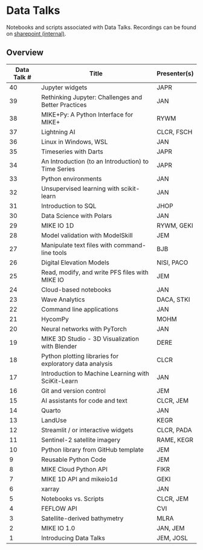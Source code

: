 # Data Talks
Notebooks and scripts associated with Data Talks. Recordings can be found on [sharepoint (internal)](https://dhigroup.sharepoint.com/sites/TechnologyandInnovation/SitePages/Datatalks.aspx).

## Overview

| Data Talk # | Title                                                            | Presenter(s)         |
|-------------|------------------------------------------------------------------|----------------------|
| 40          | Jupyter widgets                                                  | JAPR                 |
| 39          | Rethinking Jupyter: Challenges and Better Practices              | JAN                  |
| 38          | MIKE+Py: A Python Interface for MIKE+                            | RYWM                 |
| 37          | Lightning AI                                                     | CLCR, FSCH           |
| 36          | Linux in Windows, WSL                                            | JAN                  |
| 35          | Timeseries with Darts                                            | JAPR                 |
| 34          | An Introduction (to an Introduction) to Time Series              | JAPR                 |
| 33          | Python environments                                              | JAN                  |
| 32          | Unsupervised learning with scikit-learn                          | JAN                  |
| 31          | Introduction to SQL                                              | JHOP                 |
| 30          | Data Science with Polars                                         | JAN                  |
| 29          | MIKE IO 1D                                                       | RYWM, GEKI           |
| 28          | Model validation with ModelSkill                                 | JEM                  |
| 27          | Manipulate text files with command-line tools                    | BJB                  |
| 26          | Digital Elevation Models                                         | NISI, PACO           |
| 25          | Read, modify, and write PFS files with MIKE IO                   | JEM                  |
| 24          | Cloud-based notebooks                                            | JAN                  |
| 23          | Wave Analytics                                                   | DACA, STKI           |
| 22          | Command line applications                                        | JAN                  |
| 21          | HycomPy                                                          | MOHM                 |
| 20          | Neural networks with PyTorch                                     | JAN                  |
| 19          | MIKE 3D Studio - 3D Visualization with Blender                   | DERE                 |
| 18          | Python plotting libraries for exploratory data analysis          | CLCR                 |
| 17          | Introduction to Machine Learning with SciKit-Learn               | JAN                  |
| 16          | Git and version control                                          | JEM                  |
| 15          | AI assistants for code and text                                  | CLCR, JEM            |
| 14          | Quarto                                                           | JAN                  |
| 13          | LandUse                                                          | KEGR                 |
| 12          | Streamlit / or interactive widgets                               | CLCR, PADA           |
| 11          | Sentinel-2 satellite imagery                                     | RAME, KEGR           |
| 10          | Python library from GitHub template                              | JEM                  |
| 9           | Reusable Python Code                                             | JEM                  |
| 8           | MIKE Cloud Python API                                            | FIKR                 |
| 7           | MIKE 1D API and mikeio1d                                         | GEKI                 |
| 6           | xarray                                                           | JAN                  |
| 5           | Notebooks vs. Scripts                                            | CLCR, JEM            |
| 4           | FEFLOW API                                                       | CVI                  |
| 3           | Satellite-derived bathymetry                                     | MLRA                 |
| 2           | MIKE IO 1.0                                                      | JAN, JEM             |
| 1           | Introducing Data Talks                                           | JEM, JOSL            |
